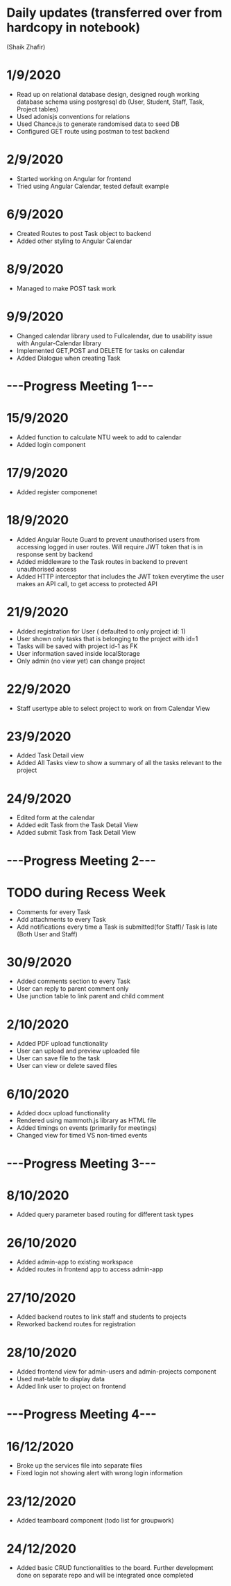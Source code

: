 # Daily updates (transferred over from hardcopy in notebook) 
(Shaik Zhafir)

# 1/9/2020 
- Read up on relational database design, designed rough working database schema using postgresql db (User, Student, Staff, Task, Project tables)
- Used adonisjs conventions for relations
- Used Chance.js to generate randomised data to seed DB
- Configured GET route using postman to test backend 

# 2/9/2020
- Started working on Angular for frontend
- Tried using Angular Calendar, tested default example

# 6/9/2020
- Created Routes to post Task object to backend
- Added other styling to Angular Calendar

# 8/9/2020
- Managed to make POST task work

# 9/9/2020
- Changed calendar library used to Fullcalendar, due to usability issue with Angular-Calendar library
- Implemented GET,POST and DELETE for tasks on calendar
- Added Dialogue when creating Task

# ---Progress Meeting 1---

# 15/9/2020
- Added function to calculate NTU week to add to calendar
- Added login component 

# 17/9/2020
- Added register componenet

# 18/9/2020
- Added Angular Route Guard to prevent unauthorised users from accessing logged in user routes. Will require JWT token that is in response sent by backend 
- Added middleware to the Task routes in backend to prevent unauthorised access
- Added HTTP interceptor that includes the JWT token everytime the user makes an API call, to get access to protected API

# 21/9/2020
- Added registration for User ( defaulted to only project id: 1) 
- User shown only tasks that is belonging to the project with id=1
- Tasks will be saved with project id-1 as FK
- User information saved inside localStorage
- Only admin (no view yet) can change project

# 22/9/2020
- Staff usertype able to select project to work on from Calendar View

# 23/9/2020
- Added Task Detail view
- Added All Tasks view to show a summary of all the tasks relevant to the project

# 24/9/2020
- Edited form at the calendar
- Added edit Task from the Task Detail View
- Added submit Task from Task Detail View

# ---Progress Meeting 2--- 

# TODO during Recess Week
- Comments for every Task
- Add attachments to every Task
- Add notifications every time a Task is submitted(for Staff)/ Task is late (Both User and Staff)

# 30/9/2020
- Added comments section to every Task
- User can reply to parent comment only
- Use junction table to link parent and child comment

# 2/10/2020
- Added PDF upload functionality
- User can upload and preview uploaded file
- User can save file to the task
- User can view or delete saved files 

# 6/10/2020
- Added docx upload functionality 
- Rendered using mammoth.js library as HTML file
- Added timings on events (primarily for meetings)
- Changed view for timed VS non-timed events

# ---Progress Meeting 3--- 

# 8/10/2020
- Added query parameter based routing for different task types
 
 
# 26/10/2020
- Added admin-app to existing workspace
- Added routes in frontend app to access admin-app

# 27/10/2020
- Added backend routes to link staff and students to projects
- Reworked backend routes for registration

# 28/10/2020
- Added frontend view for admin-users and admin-projects component 
- Used mat-table to display data 
- Added link user to project on frontend 


# ---Progress Meeting 4--- 

# 16/12/2020
- Broke up the services file into separate files
- Fixed login not showing alert with wrong login information

# 23/12/2020
- Added teamboard component (todo list for groupwork)

# 24/12/2020
- Added basic CRUD functionalities to the board. Further development done on separate repo and will be integrated once completed 


